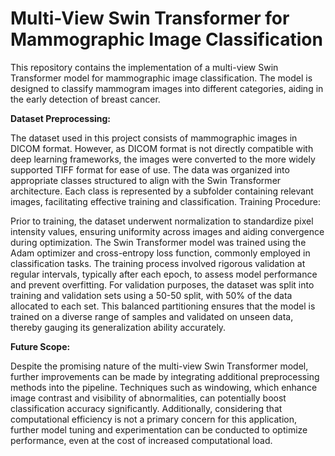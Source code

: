 <h1>Multi-View Swin Transformer for Mammographic Image Classification</h1>

This repository contains the implementation of a multi-view Swin Transformer model for mammographic image classification. The model is designed to classify mammogram images into different categories, aiding in the early detection of breast cancer.

**Dataset Preprocessing:**

The dataset used in this project consists of mammographic images in DICOM format. However, as DICOM format is not directly compatible with deep learning frameworks, the images were converted to the more widely supported TIFF format for ease of use.
The data was organized into appropriate classes structured to align with the Swin Transformer architecture. Each class is represented by a subfolder containing relevant images, facilitating effective training and classification.
Training Procedure:

Prior to training, the dataset underwent normalization to standardize pixel intensity values, ensuring uniformity across images and aiding convergence during optimization.
The Swin Transformer model was trained using the Adam optimizer and cross-entropy loss function, commonly employed in classification tasks.
The training process involved rigorous validation at regular intervals, typically after each epoch, to assess model performance and prevent overfitting.
For validation purposes, the dataset was split into training and validation sets using a 50-50 split, with 50% of the data allocated to each set. This balanced partitioning ensures that the model is trained on a diverse range of samples and validated on unseen data, thereby gauging its generalization ability accurately.

**Future Scope:**

Despite the promising nature of the multi-view Swin Transformer model, further improvements can be made by integrating additional preprocessing methods into the pipeline. Techniques such as windowing, which enhance image contrast and visibility of abnormalities, can potentially boost classification accuracy significantly.
Additionally, considering that computational efficiency is not a primary concern for this application, further model tuning and experimentation can be conducted to optimize performance, even at the cost of increased computational load.
